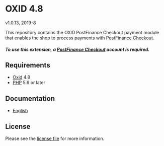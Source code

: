 # OXID 4.8

v1.0.13, 2019-8

This repository contains the OXID  PostFinance Checkout payment module that enables the shop to process payments with [PostFinance Checkout](https://www.postfinance.ch/checkout).

##### To use this extension, a [PostFinance Checkout](https://www.postfinance.ch/checkout) account is required.

## Requirements

* [Oxid](https://www.oxid-esales.com/) 4.8
* [PHP](http://php.net/) 5.6 or later

## Documentation

* [English](https://plugin-documentation.postfinance-checkout.ch/pfpayments/oxid-4.8/1.0.13/docs/en/documentation.html)

## License

Please see the [license file](https://github.com/pfpayments/oxid-4.8/blob/1.0.13/LICENSE) for more information.